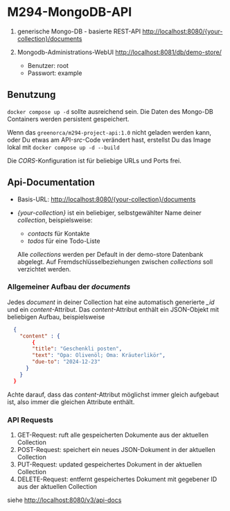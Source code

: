 # M294-MongoDB-API

1. generische Mongo-DB - basierte REST-API <http://localhost:8080/{your-collection}/documents>
2. Mongodb-Administrations-WebUI <http://localhost:8081/db/demo-store/>

    * Benutzer: root
    * Passwort: example

## Benutzung

`docker compose up -d` sollte ausreichend sein. Die Daten des Mongo-DB Containers werden persistent gespeichert.

Wenn das `greenorca/m294-project-api:1.0` nicht geladen werden kann, oder Du etwas am API-*src*-Code verändert hast, erstellst Du das Image lokal mit `docker compose up -d --build`

Die *CORS*-Konfiguration ist für beliebige URLs und Ports frei.

## Api-Documentation

* Basis-URL: <http://localhost:8080/{your-collection}/documents>
* *{your-collection}* ist ein beliebiger, selbstgewählter Name deiner *collection*, beispielsweise:

  * *contacts* für Kontakte
  * *todos* für eine Todo-Liste

  Alle *collections* werden per Default in der demo-store Datenbank abgelegt. Auf Fremdschlüsselbeziehungen zwischen *collections* soll verzichtet werden.

### Allgemeiner Aufbau der *documents*

Jedes *document* in deiner Collection hat eine automatisch generierte *_id* und ein *content*-Attribut. Das *content*-Attribut enthält ein JSON-Objekt mit beliebigen Aufbau, beispielsweise

```json
  {
    "content" : {
        {
        "title": "Geschenkli posten",
        "text": "Opa: Olivenöl; Oma: Kräuterlikör",
        "due-to": "2024-12-23"
      }
    }
  }
```

Achte darauf, dass das *content*-Attribut möglichst immer gleich aufgebaut ist, also immer die gleichen Attribute enthält.

### API Requests

1. GET-Request: ruft alle gespeicherten Dokumente aus der aktuellen Collection
2. POST-Request: speichert ein neues JSON-Dokument in der aktuellen Collection
3. PUT-Request: updated gespeichertes Dokument in der aktuellen Collection
4. DELETE-Request: entfernt gespeichertes Dokument mit gegebener ID aus der aktuellen Collection

siehe <http://localhost:8080/v3/api-docs>

